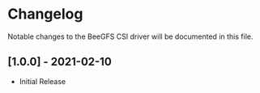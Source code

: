 # Changelog
Notable changes to the BeeGFS CSI driver will be documented in this file. 

[1.0.0] - 2021-02-10
--------------------
- Initial Release
